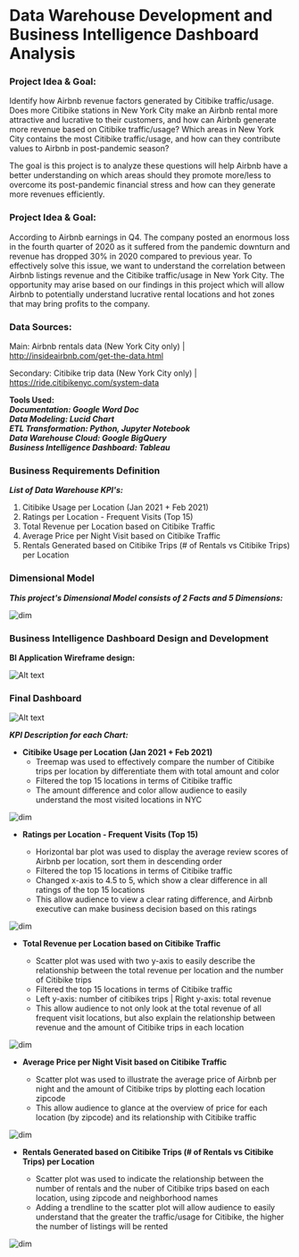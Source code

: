 # Data Warehouse Development and Business Intelligence Dashboard Analysis

### Project Idea & Goal:

Identify how Airbnb revenue factors generated by Citibike traffic/usage. Does more Citibike stations in New York City make an Airbnb rental more attractive and lucrative to their customers, and how can Airbnb generate more revenue based on Citibike traffic/usage? Which areas in New York City contains the most Citibike traffic/usage, and how can they contribute values to Airbnb in post-pandemic season?

The goal is this project is to analyze these questions will help Airbnb have a better understanding on which areas should they promote more/less to overcome its post-pandemic financial stress and how can they generate more revenues efficiently.
  
### Project Idea & Goal:

According to Airbnb earnings in Q4. The company posted an enormous loss in the fourth quarter of 2020 as it suffered from the pandemic downturn and revenue has dropped 30% in 2020 compared to previous year. To effectively solve this issue, we want to understand the correlation between Airbnb listings revenue and the Citibike traffic/usage in New York City. The opportunity may arise based on our findings in this project which will allow Airbnb to potentially understand lucrative rental locations and hot zones that may bring profits to the company.

### Data Sources:

Main: Airbnb rentals data (New York City only) | http://insideairbnb.com/get-the-data.html

Secondary: Citibike trip data (New York City only) | https://ride.citibikenyc.com/system-data

**Tools Used:** <br>
***Documentation: Google Word Doc <br>
Data Modeling: Lucid Chart <br>
ETL Transformation: Python, Jupyter Notebook <br>
Data Warehouse Cloud: Google BigQuery <br>
Business Intelligence Dashboard: Tableau***

### Business Requirements Definition

***List of Data Warehouse KPI's:***
1. Citibike Usage per Location (Jan 2021 + Feb 2021)
2. Ratings per Location - Frequent Visits (Top 15)
3. Total Revenue per Location based on Citibike Traffic
4. Average Price per Night Visit based on Citibike Traffic
5. Rentals Generated based on Citibike Trips (# of Rentals vs Citibike Trips) per Location

### Dimensional Model

***This project's Dimensional Model consists of 2 Facts and 5 Dimensions:***

![dim](https://github.com/Eddlee97/Data-Warehouse-Development-and-Dashboard-Analysis/blob/ecd5939a6bb77e1c25460df3cfdfa27fdc29290c/Milestone%20%232%20-%20Dimensional%20Model/Dimensional%20model.png)

### Business Intelligence Dashboard Design and Development

**BI Application Wireframe design:**

![Alt text](https://github.com/Eddlee97/Data-Warehouse-Development-and-Dashboard-Analysis/blob/ecd5939a6bb77e1c25460df3cfdfa27fdc29290c/Milestone%20%234%20-%20BI%20Dashboard/BI%20wireframe%20design.png)

### Final Dashboard

![Alt text](https://github.com/Eddlee97/Data-Warehouse-Development-and-Dashboard-Analysis/blob/ecd5939a6bb77e1c25460df3cfdfa27fdc29290c/Milestone%20%234%20-%20BI%20Dashboard/Overview%20of%20NYC%20Airbnb%20Rentals%20Revenue%20with%20Citibike%20Usage%20(CIS%209440).png)

***KPI Description for each Chart:***

- **Citibike Usage per Location (Jan 2021 + Feb 2021)** <br>
   - Treemap was used to effectively compare the number of Citibike trips per location by differentiate them with total amount and color <br>
   - Filtered the top 15 locations in terms of Citibike traffic <br>
   - The amount difference and color allow audience to easily understand the most visited locations in NYC

![dim](https://github.com/Eddlee97/Data-Warehouse-Development-and-Dashboard-Analysis/blob/d4f875180529e79f66ef1c5b6969efa140d67f19/Milestone%20%234%20-%20BI%20Dashboard/Chart/1.png)

- **Ratings per Location - Frequent Visits (Top 15)** <br>

   - Horizontal bar plot was used to display the average review scores of Airbnb per location, sort them in descending order <br>
   - Filtered the top 15 locations in terms of Citibike traffic <br>
   - Changed x-axis to 4.5 to 5, which show a clear difference in all ratings of the top 15 locations <br>
   - This allow audience to view a clear rating difference, and Airbnb executive can make business decision based on this ratings 
 
![dim](https://github.com/Eddlee97/Data-Warehouse-Development-and-Dashboard-Analysis/blob/d4f875180529e79f66ef1c5b6969efa140d67f19/Milestone%20%234%20-%20BI%20Dashboard/Chart/2.png)

- **Total Revenue per Location based on Citibike Traffic** <br>

   - Scatter plot was used with two y-axis to easily describe the relationship between the total revenue per location and the number of Citibike trips <br>
   - Filtered the top 15 locations in terms of Citibike traffic <br>
   - Left y-axis: number of citibikes trips | Right y-axis: total revenue <br>
   - This allow audience to not only look at the total revenue of all frequent visit locations, but also explain the relationship between revenue and the amount of Citibike trips in each location
   
![dim](https://github.com/Eddlee97/Data-Warehouse-Development-and-Dashboard-Analysis/blob/d4f875180529e79f66ef1c5b6969efa140d67f19/Milestone%20%234%20-%20BI%20Dashboard/Chart/3.png)

- **Average Price per Night Visit based on Citibike Traffic** <br>

   - Scatter plot was used to illustrate the average price of Airbnb per night and the amount of Citibike trips by plotting each location zipcode  <br>
   - This allow audience to glance at the overview of price for each location (by zipcode) and its relationship with Citibike traffic
   
![dim](https://github.com/Eddlee97/Data-Warehouse-Development-and-Dashboard-Analysis/blob/d4f875180529e79f66ef1c5b6969efa140d67f19/Milestone%20%234%20-%20BI%20Dashboard/Chart/4.png)

- **Rentals Generated based on Citibike Trips (# of Rentals vs Citibike Trips) per Location** <br>

   - Scatter plot was used to indicate the relationship between the number of rentals and the nuber of Citibike trips based on each location, using zipcode and neighborhood names <br>
   - Adding a trendline to the scatter plot will allow audience to easily understand that the greater the traffic/usage for Citibike, the higher the number of listings will be rented
   
![dim](https://github.com/Eddlee97/Data-Warehouse-Development-and-Dashboard-Analysis/blob/d4f875180529e79f66ef1c5b6969efa140d67f19/Milestone%20%234%20-%20BI%20Dashboard/Chart/5.png)
